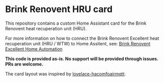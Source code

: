 # Brink Renovent HRU card
This repository contains a custom Home Assistant card for the Brink Renovent heat recuperation unit (HRU).

For more information on how to connect the Brink Renovent Excellent heat recuperation unit (HRU / WTW) to Home Assitent, see: [Brink Renovent Excellent Home Automation](https://github.com/christiaanderidder/brink-renovent-hru)

**This code is provided as-is. No support will be provided through issues. PRs are welcome.**

The card layout was inspired by [lovelace-hacomfoairmqtt](https://github.com/mweimerskirch/lovelace-hacomfoairmqtt/).